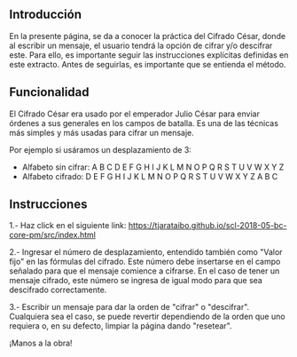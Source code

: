 
## Introducción

En la presente página, se da a conocer la práctica del Cifrado César, donde al escribir un mensaje, el usuario tendrá la opción de cifrar y/o descifrar este. Para ello, es importante seguir las instrucciones explícitas definidas en este extracto.
Antes de seguirlas, es importante que se entienda el método.

## Funcionalidad

El Cifrado César era usado por el emperador Julio César para enviar órdenes a sus generales en los campos de batalla. Es una de las técnicas más simples y más usadas para cifrar un mensaje.

Por ejemplo si usáramos un desplazamiento de 3:

* Alfabeto sin cifrar: A B C D E F G H I J K L M N O P Q R S T U V W X Y Z
* Alfabeto cifrado: D E F G H I J K L M N O P Q R S T U V W X Y Z A B C

## Instrucciones

   1.- Haz click en el siguiente link:
    https://tjarataibo.github.io/scl-2018-05-bc-core-pm/src/index.html

   2.- Ingresar el número de desplazamiento, entendido también como "Valor fijo" en las fórmulas del cifrado. Este número debe insertarse en el campo señalado para que el mensaje comience a cifrarse.
   En el caso de tener un mensaje cifrado, este número se ingresa de igual modo para que sea descifrado correctamente.
   
   3.- Escribir un mensaje para dar la orden de "cifrar" o "descifrar". 
   Cualquiera sea el caso, se puede revertir dependiendo de la orden que uno requiera o, en su defecto, limpiar la página dando "resetear".

¡Manos a la obra!
